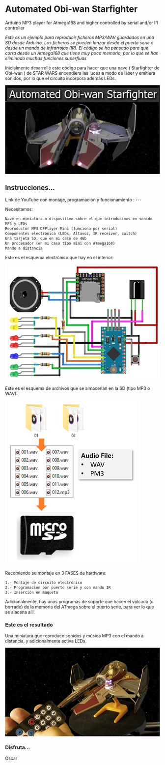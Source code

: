 # Automated Obi-wan Starfighter
Arduino MP3 player for Atmega168 and higher controlled by serial and/or IR controller

_Este es un ejemplo para reproducir ficheros MP3/WAV guardados en una SD desde Arduino. Los ficheros se pueden lanzar desde el puerto serie o desde un mando de Infrarrojos (IR).
El código se ha pensado para que corra desde un Atmega168 que tiene muy poca memoria, por lo que se han eliminado muchas funciones superfluas_

Inicialmente desarrollé este código para hacer que una nave ( Starfighter de Obi-wan ) de STAR WARS encendiera las luces a modo de láser y emitiera sonidos, por lo que el circuito incorpora además LEDs.
 
![Starfighter](https://github.com/OscarCalero/Automated_Starfighter/blob/main/Images/Portada2.png?raw=true)


## Instrucciones...

Link de YouTube con montaje, programación y funcionamiento :  ---

Necesitamos:

```
Nave en miniatura o dispositivo sobre el que introducimos en sonido MP3 y LEDs
Reproductor MP3 DFPlayer-Mini (funciona por serial)
Componentes electrónica (LEDs, Altavoz, IR receiver, switch)
Una tarjeta SD, que en mi caso de 4Gb
Un procesador (en mi caso tipo mini con ATmega168)
Mando a distancia
```
Este es el esquema electrónico que hay en el interior:

![Starfighter](https://github.com/OscarCalero/Automated_Starfighter/blob/main/Images/Circuit.png?raw=true)

Este es el esquema de archivos que se almacenan en la SD (tipo MP3 o WAV):

![Starfighter](https://github.com/OscarCalero/Automated_Starfighter/blob/main/Images/FilesOnSD.PNG?raw=true)

Recomiendo su montaje en 3 FASES de hardware:

```
1.- Montaje de circuito electrónico
2.- Programación por puerto serie y con mando IR
3.- Inserción en maqueta
```

Adicionalmente, hay unos programas de soporte que hacen el volcado (o borrado) de la memoria del ATmega sobre el puerto serie, para ver lo que se alacena allí.

### Este es el resultado

Una miniatura que reproduce sonidos y música MP3 con el mando a distancia, y adicionalmente activa LEDs.

![Starfighter](https://github.com/OscarCalero/Automated_Starfighter/blob/main/Images/IR_controller.png?raw=true)


### Disfruta...

Oscar
